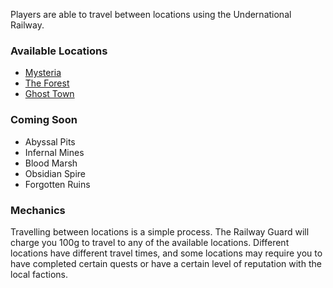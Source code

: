Players are able to travel between locations using the Undernational Railway.

### Available Locations
- [Mysteria](../locations/mysteria.md)
- [The Forest](../locations/forest.md)
- [Ghost Town](../locations/ghost-town.md)


### Coming Soon
- Abyssal Pits
- Infernal Mines
- Blood Marsh
- Obsidian Spire
- Forgotten Ruins

### Mechanics
Travelling between locations is a simple process. The Railway Guard will charge you 100g to travel to any of the available locations. Different locations have different travel times, and some locations may require you to have completed certain quests or have a certain level of reputation with the local factions.